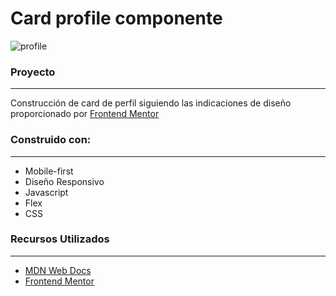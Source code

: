 # Card profile componente

![profile](https://user-images.githubusercontent.com/26255765/201203752-88439d93-c2ae-48aa-9502-8e961efada2b.png)

### Proyecto
-------------

Construcción de card de perfil siguiendo las indicaciones de diseño proporcionado por [Frontend Mentor](https://www.frontendmentor.io/challenges/profile-card-component-cfArpWshJ/hub/profile-card-component-7176AcEL38)

### Construido con:
-------------

- Mobile-first
- Diseño Responsivo
- Javascript
- Flex
- CSS

### Recursos Utilizados
-------------

- [MDN Web Docs](https://developer.mozilla.org/es/docs/Web)
- [Frontend Mentor](https://www.frontendmentor.io/challenges/profile-card-component-cfArpWshJ/hub/profile-card-component-7176AcEL38)

